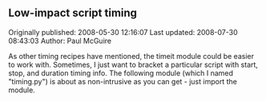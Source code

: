 ## Low-impact script timing 
Originally published: 2008-05-30 12:16:07 
Last updated: 2008-07-30 08:43:03 
Author: Paul McGuire 
 
As other timing recipes have mentioned, the timeit module could be easier to work with.  Sometimes, I just want to bracket a particular script with start, stop, and duration timing info.  The following module (which I named "timing.py") is about as non-intrusive as you can get - just import the module.